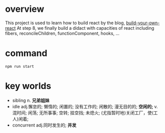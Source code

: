 # overview
This project is used to learn how to build react by the blog,
[build-your-own-react](https://pomb.us/build-your-own-react/)
At step 8, we finally build a didact with capacities of react including fibers, reconcileChildren, functionComponent, hooks, ...
# command
`npm run start`

# key worlds
- sibling
    n.  **兄弟姐妹**
- idle
    adj.懈怠的; 懒惰的; 闲置的; 没有工作的; 闲散的; 漫无目的的; **空闲的;**
    v.	混时间; 闲荡; 无所事事; 空转; 挂空挡; 未熄火; (尤指暂时地)关闭工厂，使(工人)闲着;
- concurrent
    adj.同时发生的;
    **并发**
